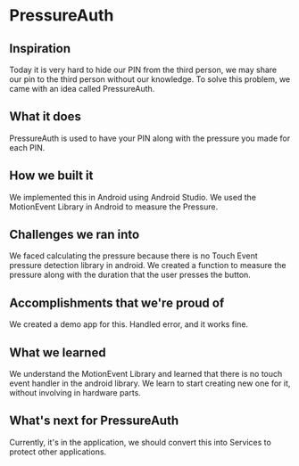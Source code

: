 # PressureAuth

## Inspiration
Today it is very hard to hide our PIN from the third person, we may share our pin to the third person without our knowledge. To solve this problem, we came with an idea called PressureAuth.

## What it does
PressureAuth is used to have your PIN along with the pressure you made for each PIN. 

## How we built it
We implemented this in Android using Android Studio. 
We used the MotionEvent Library in Android to measure the Pressure. 

## Challenges we ran into
We faced calculating the pressure because there is no Touch Event pressure detection library in android. We created a function to measure the pressure along with the duration that the user presses the button.

## Accomplishments that we're proud of
We created a demo app for this. Handled error, and it works fine. 

## What we learned
We understand the MotionEvent Library and learned that there is no touch event handler in the android library. We learn to start creating new one for it, without involving in hardware parts.

## What's next for PressureAuth
Currently, it's in the application, we should convert this into Services to protect other applications. 
